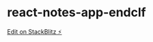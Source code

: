 # react-notes-app-endclf

[Edit on StackBlitz ⚡️](https://stackblitz.com/edit/react-notes-app-endclf)